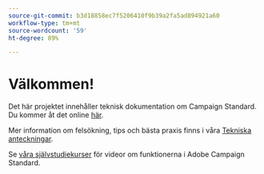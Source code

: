 ```yaml
---
source-git-commit: b3d18858ec7f5206410f9b39a2fa5ad894921a60
workflow-type: tm+mt
source-wordcount: '59'
ht-degree: 89%

---
```

# Välkommen!

Det här projektet innehåller teknisk dokumentation om Campaign Standard. Du kommer åt det online [här](https://experienceleague.adobe.com/docs/campaign-standard/using/campaign-standard-home.html?lang=sv).

Mer information om felsökning, tips och bästa praxis finns i våra [Tekniska anteckningar](https://helpx.adobe.com/se/campaign/kb/acs-article-list.html).

Se [våra självstudiekurser](https://experienceleague.adobe.com/docs/campaign-learn/campaign-standard-tutorials/overview.html) för videor om funktionerna i Adobe Campaign Standard.
